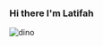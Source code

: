 ### Hi there I'm Latifah


![dino](https://user-images.githubusercontent.com/106031201/212544794-5d5e692e-7ec1-43b8-8665-53cf91d3bf05.gif)
